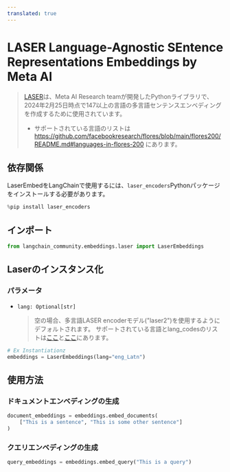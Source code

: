 ```yaml
---
translated: true
---
```


# LASER Language-Agnostic SEntence Representations Embeddings by Meta AI

>[LASER](https://github.com/facebookresearch/LASER/)は、Meta AI Research teamが開発したPythonライブラリで、2024年2月25日時点で147以上の言語の多言語センテンスエンベディングを作成するために使用されています。
>- サポートされている言語のリストは https://github.com/facebookresearch/flores/blob/main/flores200/README.md#languages-in-flores-200 にあります。

## 依存関係

LaserEmbedをLangChainで使用するには、`laser_encoders`Pythonパッケージをインストールする必要があります。

```python
%pip install laser_encoders
```

## インポート

```python
from langchain_community.embeddings.laser import LaserEmbeddings
```

## Laserのインスタンス化

### パラメータ

- `lang: Optional[str]`
    >空の場合、多言語LASER encoderモデル("laser2")を使用するようにデフォルトされます。
    サポートされている言語とlang_codesのリストは[ここ](https://github.com/facebookresearch/flores/blob/main/flores200/README.md#languages-in-flores-200)と[ここ](https://github.com/facebookresearch/LASER/blob/main/laser_encoders/language_list.py)にあります。

```python
# Ex Instantiationz
embeddings = LaserEmbeddings(lang="eng_Latn")
```

## 使用方法

### ドキュメントエンベディングの生成

```python
document_embeddings = embeddings.embed_documents(
    ["This is a sentence", "This is some other sentence"]
)
```

### クエリエンベディングの生成

```python
query_embeddings = embeddings.embed_query("This is a query")
```
